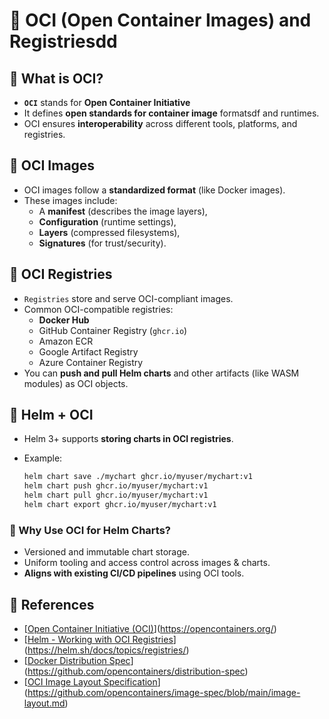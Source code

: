 # 💚 OCI (Open Container Images) and Registriesdd

## 💛 What is OCI?

- **`OCI`** stands for **Open Container Initiative**
- It defines **open standards for container image** formatsdf and runtimes.
- OCI ensures **interoperability** across different tools, platforms, and registries.

## 💛 OCI Images

- OCI images follow a **standardized format** (like Docker images).
- These images include:
    - A **manifest** (describes the image layers),
    - **Configuration** (runtime settings),
    - **Layers** (compressed filesystems),
    - **Signatures** (for trust/security).

## 💛 OCI Registries

- `Registries` store and serve OCI-compliant images.
- Common OCI-compatible registries:
    - **Docker Hub**
    - GitHub Container Registry (`ghcr.io`)
    - Amazon ECR
    - Google Artifact Registry
    - Azure Container Registry
- You can **push and pull Helm charts** and other artifacts (like WASM modules) as OCI objects.

## 💛 Helm + OCI

- Helm 3+ supports **storing charts in OCI registries**.
- Example:
    
    ```bash
    helm chart save ./mychart ghcr.io/myuser/mychart:v1
    helm chart push ghcr.io/myuser/mychart:v1
    helm chart pull ghcr.io/myuser/mychart:v1
    helm chart export ghcr.io/myuser/mychart:v1
    ```
    

### 🤍 Why Use OCI for Helm Charts?

- Versioned and immutable chart storage.
- Uniform tooling and access control across images & charts.
- **Aligns with existing CI/CD pipelines** using OCI tools.

## 💛 References

- [[Open Container Initiative (OCI)](https://opencontainers.org/)](https://opencontainers.org/)
- [[Helm - Working with OCI Registries](https://helm.sh/docs/topics/registries/)](https://helm.sh/docs/topics/registries/)
- [[Docker Distribution Spec](https://github.com/opencontainers/distribution-spec)](https://github.com/opencontainers/distribution-spec)
- [[OCI Image Layout Specification](https://github.com/opencontainers/image-spec/blob/main/image-layout.md)](https://github.com/opencontainers/image-spec/blob/main/image-layout.md)
